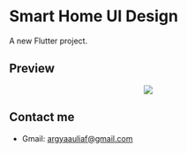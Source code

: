 #   Smart Home UI Design

A new Flutter project.

## Preview
<div align="center">
  <img src="https://im5.ezgif.com/tmp/ezgif-5-1c4c4ba0e8e9.gif">
</div>

## Contact me
- Gmail: <a href="mailto:argyaauliaf@gmail.com">argyaauliaf@gmail.com</a>
